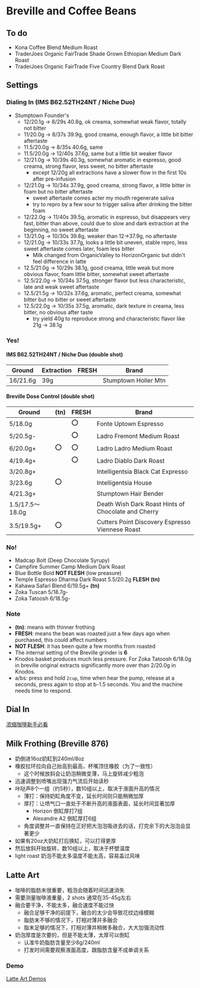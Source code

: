 # Breville and Coffee Beans

## To do

- Kona Coffee Blend Medium Roast
- TraderJoes Organic FairTrade Shade Grown Ethiopian Medium Dark Roast
- TraderJoes Organic FairTrade Five Country Blend Dark Roast

## Settings

### Dialing In (IMS B62.52TH24NT / Niche Duo)

- Stumptown Founder's
  - 12/20.1g -> 8/29s 40.8g, ok creama, somewhat weak flavor, totally not bitter
  - 11/20.0g -> 8/37s 39.9g, good creama, enough flavor, a little bit bitter aftertaste
  - 11.5/20.0g -> 8/35s 40.6g, same
  - 11.5/20.0g -> 12/40s 37.6g, same but a little bit weaker flavor
  - 12/21.0g -> 10/39s 40.3g, somewhat aromatic in espresso, good creama, strong flavor, less sweet, no bitter aftertaste
    - except 12/20g all extractions have a slower flow in the first 10s after pre-infusion
  - 12/21.0g -> 10/34s 37.9g, good creama, strong flavor, a little bitter in foam but no bitter aftertaste
    - sweet aftertaste comes acter my mouth regenerate saliva
    - try to repro by a few sour to trigger saliva after drinking the bitter foam
  - 12/22.0g -> 11/40s 39.5g, aromatic in espresso, but disappears very fast, bitter than above, could due to slow and dark extraction at the beginning, no sweet aftertaste
  - 13/21.0g -> 10/30s 39.8g, weaker than 12->37.9g, no aftertaste
  - 12/21.0g -> 10/33s 37.7g, looks a little bit uneven, stable repro, less sweet aftertaste comes later, foam less bitter
    - Milk changed from OrganicValley to HorizonOrganic but didn't feel difference in latte
  - 12.5/21.0g -> 10/29s 38.1g, good creama, little weak but more obvious flavor, foam little bitter, somewhat sweet aftertaste
  - 12.5/22.0g -> 10/34s 37.5g, stronger flavor but less characteristic, late and weak sweet aftertaste
  - 12.5/21.5g -> 10/32s 37.6g, aromatic, perfect creama, somewhat bitter but no bitter or sweet aftertaste
  - 12.5/22.0g -> 10/35s 37.5g, aromatic, dark texture in creama, less bitter, no obvious after taste
    - try yield 40g to reproduce strong and characteristic flavor like 21g -> 38.1g

### Yes!

#### IMS B62.52TH24NT / Niche Duo (double shot)

| Ground | Extraction | **FRESH** | Brand |
|--|--|--|--|
| 16/21.6g | 39g || Stumptown Holler Mtn |

#### Breville Dose Control (double shot)

| Ground | **(tn)** | **FRESH** | Brand |
|--|--|--|--|
| 5/18.0g || :o: | Fonte Uptown Espresso |
| 5/20.5g- || :o: | Ladro Fremont Medium Roast |
| 6/20.0g+ | :o: | :o: | Ladro Ladro Medium Roast |
| 4/19.4g+ || :o: | Ladro Diablo Dark Roast |
| 3/20.8g+ ||| Intelligentsia Black Cat Expresso |
| 3/23.6g | :o: || Intelligentsia House |
| 4/21.3g+ ||| Stumptown Hair Bender |
| 1.5/17.5～18.0g ||| Death Wish Dark Roast Hints of Chocolate and Cherry |
| 3.5/19.5g+ | :o: || Cutters Point Discovery Espresso Viennese Roast |

### No!

- Madcap Bolt (Deep Chocolate Syrupy)
- Campfire Summer Camp Medium Dark Roast
- Blue Bottle Bold **NOT FLESH** (low preasure)
- Temple Espresso Dharma Dark Roast 5.5/20.2g **FLESH** **(tn)**
- Kahawa Safari Blend 6/19.5g+ **(tn)**
- Zoka Tuscan 5/18.7g-
- Zoka Tatoosh 6/18.5g-

### Note

- **(tn)**: means with thinner frothing
- **FRESH**: means the bean was roasted just a few days ago when purchased, this could affect numbers
- **NOT FLESH**: it has been quite a few months from roasted
- The internal setting of the Breville grinder is **6**
- Knodos basket produces much less pressure. For Zoka Tatoosh 6/18.0g in breville original extracts significantly more over than 2/20.0g in Knodos.
- a/bs: press and hold `2cup`, time when hear the pump, release at a seconds, press again to stop at b-1.5 seconds. You and the machine needs time to respond.

## Dial In

[浓缩咖啡新手必看](./GettingStarted)

## Milk Frothing (Breville 876)

- 奶倒进16oz奶缸到240ml/8oz
- 橡胶拉环拉向自己抬高到最高，杯嘴顶住橡胶（为了一致性）
  - 这个时候放斜会让奶泡稍微变薄，马上旋转减少粗泡
- 迅速调整到喷嘴出现强力气流后开始读秒
- 咔哒声8个一组（约5秒），数10组以上，取决于液面升高的情况
  - 薄打：保持奶缸角度不变，延长时间则只能稍微加厚
  - 厚打：让喷气口一直处于不断升高的液面表面，延长时间显著加厚
    - Horizon 倒缸厚打7组
    - Alexandre A2 倒缸厚打6组
  - 角度调整并一直保持在正好把大泡泡吸进去的话，打完余下的大泡泡会显著更少
- 如果有20oz大奶缸打后换缸，可以打得更厚
- 然后放斜开始旋转，数10组以上，取决于杯壁温度
- light roast 奶泡不能太多温度不能太高，容易盖过风味

## Latte Art

- 咖啡的脂肪末很重要，粗泡会随着时间迅速消失
- 需要测量咖啡液重量，2 shots 通常在35-45g左右
- 融合要干净，不能太多，融合速度不能过快
  - 融合足够干净的前提下，融合的太少会导致花纹边缘模糊
  - 脂肪末不够的情况下，打相对薄并多融合
  - 脂末足够的情况下，打相对薄并稍微多融合，大大加强流动性
- 奶泡厚度是次要的，但是不能太薄，太厚可以倒缸
  - 认准牛奶脂肪含量至少8g/240ml
  - 打发时间需要观察液面高度，跟脂肪含量不成单调关系

### Demo

[Latte Art Demos](./LatteArt)
